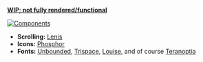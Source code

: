 [**WIP; not fully rendered/functional**](joshuasoong.studio)

[![Components](https://skillicons.dev/icons?i=html,css,astro,bun)](https://skillicons.dev)

- **Scrolling:** [Lenis](https://lenis.darkroom.engineering/)
- **Icons:** [Phosphor](https://phosphoricons.com/)
- **Fonts:** [Unbounded](https://unbounded.polkadot.network/), [Trispace](https://etceteratype.co/trispace), [Louise](https://velvetyne.fr/degheest/louise.html), and of course [Teranoptia](https://www.tunera.xyz/fonts/teranoptia/)
